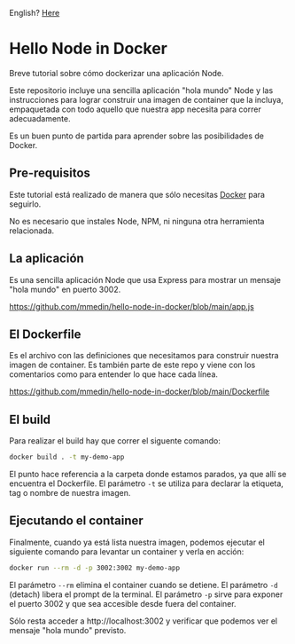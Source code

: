 English? [Here](README.md)

# Hello Node in Docker

Breve tutorial sobre cómo dockerizar una aplicación Node.

Este repositorio incluye una sencilla aplicación "hola mundo" Node y las instrucciones para lograr construir una imagen de container que la incluya, empaquetada con todo aquello que nuestra app necesita para correr adecuadamente.

Es un buen punto de partida para aprender sobre las posibilidades de Docker.

## Pre-requisitos

Este tutorial está realizado de manera que sólo necesitas [Docker](https://docs.docker.com/engine/install/) para seguirlo.

No es necesario que instales Node, NPM, ni ninguna otra herramienta relacionada.

## La aplicación

Es una sencilla aplicación Node que usa Express para mostrar un mensaje "hola mundo" en puerto 3002.

https://github.com/mmedin/hello-node-in-docker/blob/main/app.js

## El Dockerfile

Es el archivo con las definiciones que necesitamos para construir nuestra imagen de container. Es también parte de este repo y viene con los comentarios como para entender lo que hace cada línea.

https://github.com/mmedin/hello-node-in-docker/blob/main/Dockerfile

## El build

Para realizar el build hay que correr el siguente comando:

```bash
docker build . -t my-demo-app
```

El punto hace referencia a la carpeta donde estamos parados, ya que allí se encuentra el Dockerfile. El parámetro `-t` se utiliza para declarar la etiqueta, tag o nombre de nuestra imagen.

## Ejecutando el container

Finalmente, cuando ya está lista nuestra imagen, podemos ejecutar el siguiente comando para levantar un container y verla en acción:

```bash
docker run --rm -d -p 3002:3002 my-demo-app
```

El parámetro `--rm` elimina el container cuando se detiene. El parámetro `-d` (detach) libera el prompt de la terminal. El parámetro `-p` sirve para exponer el puerto 3002 y que sea accesible desde fuera del container.

Sólo resta acceder a http://localhost:3002 y verificar que podemos ver el mensaje "hola mundo" previsto.
